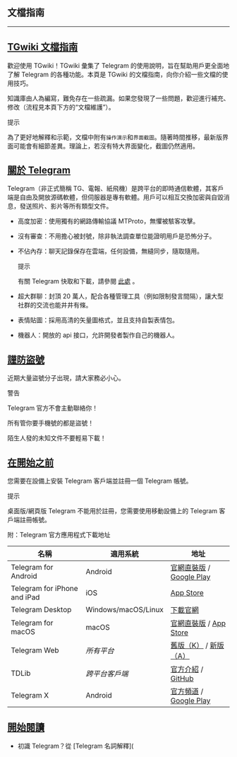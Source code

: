 ## 文檔指南

---

## [TGwiki 文檔指南](#tgwiki文檔指南)

歡迎使用 TGwiki！TGwiki 彙集了 Telegram 的使用說明，旨在幫助用戶更全面地了解 Telegram 的各種功能。本頁是 TGwiki 的文檔指南，向你介紹一些文檔的使用技巧。

知識庫由人為編寫，難免存在一些疏漏。如果您發現了一些問題，歡迎進行補充、修改（流程見本頁下方的“文檔維護”）。

提示

為了更好地解釋和示範，文檔中附有`操作演示`和`界面截圖`。隨著時間推移，最新版界面可能會有細節差異。理論上，若沒有特大界面變化，截圖仍然適用。

## [關於 Telegram](#關於telegram)

Telegram（非正式簡稱 TG、電報、紙飛機）是跨平台的即時通信軟體，其客戶端是自由及開放源碼軟體，但伺服器是專有軟體。用戶可以相互交換加密與自毀消息，發送照片、影片等所有類型文件。

- 高度加密：使用獨有的網路傳輸協議 MTProto，無懼被駭客攻擊。
- 沒有審查：不用擔心被封號，除非執法調查單位能證明用戶是恐怖分子。
- 不佔內存：聊天記錄保存在雲端，任何設備，無縫同步，隨取隨用。

  提示

  有關 Telegram 快取和下載，請參閱 [此處](tgwiki/download) 。

- 超大群聊：封頂 20 萬人，配合各種管理工具（例如限制發言間隔），讓大型社群的交流也能井井有條。
- 表情貼圖：採用高清的矢量圖格式，並且支持自製表情包。
- 機器人：開放的 api 接口，允許開發者製作自己的機器人。

## [謹防盜號](#謹防盜號)

近期大量盜號分子出現，請大家務必小心。

警告

Telegram 官方不會主動聯絡你！

所有管你要手機號的都是盜號！

陌生人發的未知文件不要輕易下載！

## [在開始之前](#在開始之前)

您需要在設備上安裝 Telegram 客戶端並註冊一個 Telegram 帳號。

提示

桌面版/網頁版 Telegram 不能用於註冊，您需要使用移動設備上的 Telegram 客戶端註冊帳號。

附：Telegram 官方應用程式下載地址

| 名稱                         | 適用系統                | 地址                                                                                                                                    |
| ---------------------------- | ----------------------- | --------------------------------------------------------------------------------------------------------------------------------------- |
| Telegram for Android         | Android                 | [官網直裝版](https://telegram.org/dl/android/apk) / [Google Play](https://play.google.com/store/apps/details?id=org.telegram.messenger) |
| Telegram for iPhone and iPad | iOS                     | [App Store](https://apps.apple.com/us/app/telegram-messenger/id686449807)                                                               |
| Telegram Desktop             | Windows/macOS/Linux     | [下載官網](https://desktop.telegram.org/)                                                                                               |
| Telegram for macOS           | macOS                   | [官網直裝版](https://telegram.org/dl/macos) / [App Store](https://apps.apple.com/us/app/telegram/id747648890)                           |
| Telegram Web                 | _所有平台_             | [舊版（K）](https://telegram.org/dl/webk) / [新版（A）](https://telegram.org/dl/weba)                                                   |
| TDLib                        | _跨平台客戶端_         | [官方介紹](https://telegram.org/blog/tdlib) / [GitHub](https://github.com/tdlib/td)                                                     |
| Telegram X                   | Android                 | [官方頻道](https://t.me/tgx_log) / [Google Play](https://play.google.com/store/apps/details?id=org.thunderdog.challegram)               |

## [開始閱讀](#開始閱讀)

- 初識 Telegram？從 [Telegram 名詞解釋](